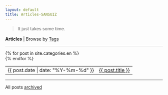 ```yaml
---
layout: default
title: Articles-SANSUIZ
---
```


<article>
<blockquote><p> 
It just takes some time.
</p></blockquote>
</article>

<p style="margin-top:1.2em;margin-bottom:0;"><b>Articles</b> | Browse by <a href="/wenji/archive#tags">Tags</a></p>
<hr>
<table>
{% for post in site.categories.en %}
<tr id="blog-table">
<td>{{ post.date | date: "%Y-%m-%d" }}</td><br>
<td><a class="post-list-item" href="{{ post.url | prepend: site.baseurl }}">{{ post.title }}</a></td>
</tr>
{% endfor %}
</table>
<hr>
<p>All posts <a href="/wenji/archive">archived</a></p>
